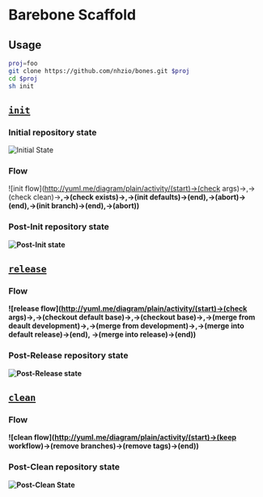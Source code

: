 Barebone Scaffold
===

Usage
---

```sh
proj=foo
git clone https://github.com/nhzio/bones.git $proj
cd $proj
sh init
```

[`init`](init)
---

### Initial repository state
![Initial State](http://yuml.me/diagram/plain/class/[Scaffold]-[Workflow|init;release;clean;],[Workflow]-[Templates|base;development;])

### Flow
![init flow](http://yuml.me/diagram/plain/activity/(start)->(check args)-><a>,<a>->(check clean)-><b>,<a>->(check exists)-><c>,<b>->(init defaults)->(end),<b>->(abort)->(end),<c>->(init branch)->(end),<c>->(abort))

### Post-Init repository state
![Post-Init state](http://yuml.me/diagram/plain;dir:LR/class/[Scaffold]-[Workflow|init;release;clean],[Workflow]-[Templates|base;development;{bg:orange}],[Scaffold]-[Base|.gitattributes;{bg:green}],[Scaffold]-[Development|.gitattributes;{bg:green}],[Templates]->[Development],[Templates]->[Base])

[`release`](release)
---

### Flow
![release flow](http://yuml.me/diagram/plain/activity/(start)->(check args)-><a>,<a>->(checkout default base)-><b>,<a>->(checkout base)-><b>,<b>->(merge from deault development)-><c>,<b>->(merge from development)-><c>,<c>->(merge into default release)->(end),
<c>->(merge into release)->(end))

### Post-Release repository state
![Post-Release state](http://yuml.me/diagram/plain;dir:LR/class/[Scaffold]-[Workflow|init;release;clean],[Workflow]-[Templates|base;development],[Scaffold]-[Base|.gitattributes;{bg:orange}],[Scaffold]-[Development|.gitattributes;{bg:orange}],[Scaffold]-[Release{bg:green}],[Release]<-[Development],[Release]<-[Base])

[`clean`](clean)
---

### Flow
![clean flow](http://yuml.me/diagram/plain/activity/(start)->(keep workflow)->(remove branches)->(remove tags)->(end))

### Post-Clean repository state
![Post-Clean State](http://yuml.me/diagram/plain/class/[Scaffold]-[Workflow|init;release;clean;],[Workflow]-[Templates|base;development;])
